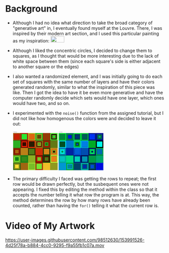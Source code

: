 # Background
- Although I had no idea what direction to take the broad category of "generative art" in, I eventually found myself at the Louvre. There, I was inspired by their modern art section, and I used this particular painting as my inspiration:
  <img src ="inspiration.png" width = 30% height = 30%>

- Although I liked the concentric circles, I decided to change them to squares, as I thought that would be more interesting due to the lack of white space between them (since each square's side is either adjacent to another square or the edges)
- I also wanted a randomized element, and I was initially going to do each set of squares with the same number of layers and have their colors generated randomly, similar to what the inspiration of this piece was like. Then I got the idea to have it be even more generative and have the computer randomly decide which sets would have one layer, which ones would have two, and so on. 
- I experimented with the `noise()` function from the assigned tutorial, but I did not like how homogenous the colors were and decided to leave it out: 

  <img src ="noise1.png" width = 30% height = 30%><img src ="noise2.png" width = 30% height = 30%>

- The primary difficulty I faced was getting the rows to repeat; the first row would be drawn perfectly, but the susbequent ones were not appearing. I fixed this by editing the method within the class so that it accepts the number telling it what row the program is at. This way, the method determines the row by how many rows have already been counted, rather than having the `for()` telling it what the current row is.

# Video of My Artwork
https://user-images.githubusercontent.com/98512630/153991526-4d25f78a-b884-4cc0-9295-f9a55fb1c07a.mov
